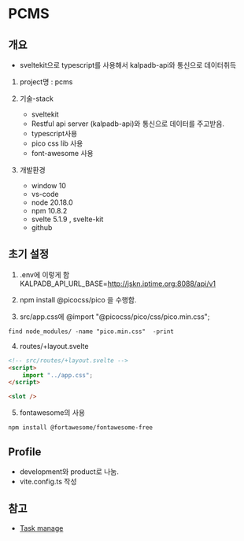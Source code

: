 # PCMS

## 개요

- sveltekit으로 typescript를 사용해서 kalpadb-api와 통신으로 데이터취득

1. project명 : pcms

2. 기술-stack
    - sveltekit
    - Restful api server (kalpadb-api)와 통신으로 데이터를 주고받음.
    - typescript사용
    - pico css lib 사용
    - font-awesome 사용

3. 개발환경
    - window 10
    - vs-code
    - node 20.18.0
    - npm 10.8.2
    - svelte 5.1.9 , svelte-kit
    - github

## 초기 설정

1. .env에 이렇게 함
KALPADB_API_URL_BASE=<http://jskn.iptime.org:8088/api/v1>

2. npm install @picocss/pico 을 수행함.

3. src/app.css에
@import "@picocss/pico/css/pico.min.css";

```shell
find node_modules/ -name "pico.min.css"  -print
```

4. routes/+layout.svelte

```html
<!-- src/routes/+layout.svelte -->
<script>
    import "../app.css";
</script>

<slot />
```

5. fontawesome의 사용

```shell
npm install @fortawesome/fontawesome-free
```

## Profile

- development와 product로 나눔.
- vite.config.ts 작성

## 참고

- [Task manage](https://www.youtube.com/watch?v=uSWMvDPpG0k)
